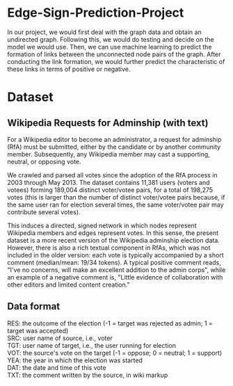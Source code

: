 # Edge-Sign-Prediction-Project
In our project, we would first deal with the graph data and obtain an undirected graph. Following this, we would do testing and decide on the model we would use. Then, we can use machine learning to predict the formation of links between the unconnected node pairs of the graph. After conducting the link formation, we would further predict the characteristic of these links in terms of positive or negative.

# Dataset
## Wikipedia Requests for Adminship (with text)
For a Wikipedia editor to become an administrator, a request for adminship (RfA) must be submitted, either by the candidate or by another community member. Subsequently, any Wikipedia member may cast a supporting, neutral, or opposing vote.

We crawled and parsed all votes since the adoption of the RfA process in 2003 through May 2013. The dataset contains 11,381 users (voters and votees) forming 189,004 distinct voter/votee pairs, for a total of 198,275 votes (this is larger than the number of distinct voter/votee pairs because, if the same user ran for election several times, the same voter/votee pair may contribute several votes).

This induces a directed, signed network in which nodes represent Wikipedia members and edges represent votes. In this sense, the present dataset is a more recent version of the Wikipedia adminship election data. However, there is also a rich textual component in RfAs, which was not included in the older version: each vote is typically accompanied by a short comment (median/mean: 19/34 tokens). A typical positive comment reads, "I've no concerns, will make an excellent addition to the admin corps", while an example of a negative comment is, "Little evidence of collaboration with other editors and limited content creation."
## Data format
RES: the outcome of the election (-1 = target was rejected as admin; 1 = target was accepted)  
SRC: user name of source, i.e., voter  
TGT: user name of target, i.e., the user running for election  
VOT: the source's vote on the target (-1 = oppose; 0 = neutral; 1 = support)  
YEA: the year in which the election was started  
DAT: the date and time of this vote  
TXT: the comment written by the source, in wiki markup  
